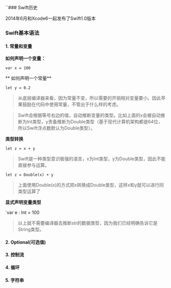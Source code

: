 ``### Swift历史

2014年6月和Xcode6一起发布了Swift1.0版本

### Swift基本语法

#### 1. 常量和变量

**如何声明一个变量：**

`var x = 100`

** 如何声明一个常量**

`let y = 0.2`

> 从底层编译器来看，因为常量不变，所以需要的开销相对变量要小。因此苹果鼓励在代码中使用常量，不管出于什么样的考虑。

> Swift会根据等号右边的值，自动推断变量的类型。比如上面的x会被自动推断为Int类型，y责备推断为Double类型（基于现代计算机架构都是64位，所以Swift浮点数默认为Double类型）。

  **类型转换**

  `let z = x + y`

>Swift是一种类型意识极强的语言，x为Int类型，y为Double类型，因此不能直接参与运算。

  `let z = Double(x) + y`

> 上面使用Double(x)的方式把x转换成Double类型，这样x和y就可以进行同类型运算了

  **显式声明变量类型**

  `var e : Int = 100

> 以上就不需要编译器去推断str的数据类型，因为我们已经明确告诉它是String类型。

#### 2. Optional\(可选值\)

#### 3. 控制流

#### 4. 循环

#### 5. 字符串

